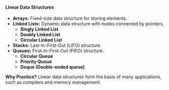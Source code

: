 #### **Linear Data Structures**
- **Arrays:** Fixed-size data structure for storing elements.
- **Linked Lists:** Dynamic data structure with nodes connected by pointers.
  - **Singly Linked List**
  - **Doubly Linked List**
  - **Circular Linked List**
- **Stacks:** Last-In-First-Out (LIFO) structure.
- **Queues:** First-In-First-Out (FIFO) structure.
  - **Circular Queue**
  - **Priority Queue**
  - **Deque (Double-ended queue)**
  
**Why Practice?** Linear data structures form the basis of many applications, such as compilers and memory management.
